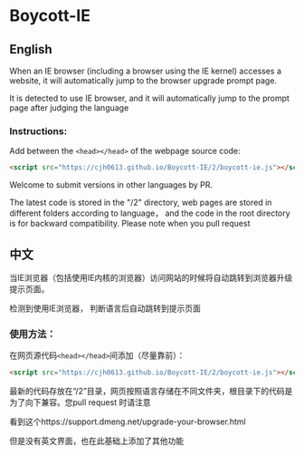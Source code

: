 # Boycott-IE
## English
When an IE browser (including a browser using the IE kernel) accesses a website, it will automatically jump to the browser upgrade prompt page.

It is detected to use IE browser, and it will automatically jump to the prompt page after judging the language

### Instructions:
Add between the `<head></head>` of the webpage source code:
```html
<script src="https://cjh0613.github.io/Boycott-IE/2/boycott-ie.js"></script>
```
Welcome to submit versions in other languages by PR.

The latest code is stored in the "/2" directory, web pages are stored in different folders according to language， and the code in the root directory is for backward compatibility. Please note when you pull request

## 中文
当IE浏览器（包括使用IE内核的浏览器）访问网站的时候将自动跳转到浏览器升级提示页面。

检测到使用IE浏览器，
判断语言后自动跳转到提示页面

### 使用方法：

在网页源代码`<head></head>`间添加（尽量靠前）：
```html
<script src="https://cjh0613.github.io/Boycott-IE/2/boycott-ie.js"></script>
```
最新的代码存放在“/2”目录，网页按照语言存储在不同文件夹，根目录下的代码是为了向下兼容。您pull request 时请注意

 看到这个https://support.dmeng.net/upgrade-your-browser.html
 
 但是没有英文界面，也在此基础上添加了其他功能
